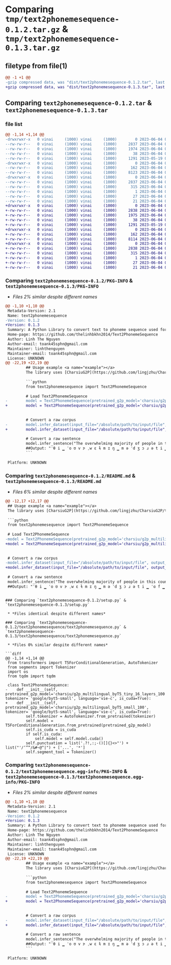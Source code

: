 # Comparing `tmp/text2phonemesequence-0.1.2.tar.gz` & `tmp/text2phonemesequence-0.1.3.tar.gz`

## filetype from file(1)

```diff
@@ -1 +1 @@
-gzip compressed data, was "dist/text2phonemesequence-0.1.2.tar", last modified: Sun Jun  4 03:13:00 2023, max compression
+gzip compressed data, was "dist/text2phonemesequence-0.1.3.tar", last modified: Sun Jun  4 06:34:35 2023, max compression
```

## Comparing `text2phonemesequence-0.1.2.tar` & `text2phonemesequence-0.1.3.tar`

### file list

```diff
@@ -1,14 +1,14 @@
-drwxrwxr-x   0 vinai     (1000) vinai     (1000)        0 2023-06-04 03:13:00.000000 text2phonemesequence-0.1.2/
--rw-rw-r--   0 vinai     (1000) vinai     (1000)     2837 2023-06-04 03:13:00.000000 text2phonemesequence-0.1.2/PKG-INFO
--rw-rw-r--   0 vinai     (1000) vinai     (1000)     1974 2023-06-04 03:02:25.000000 text2phonemesequence-0.1.2/README.md
--rw-rw-r--   0 vinai     (1000) vinai     (1000)       38 2023-06-04 03:13:00.000000 text2phonemesequence-0.1.2/setup.cfg
--rw-rw-r--   0 vinai     (1000) vinai     (1000)     1291 2023-05-19 08:19:14.000000 text2phonemesequence-0.1.2/setup.py
-drwxrwxr-x   0 vinai     (1000) vinai     (1000)        0 2023-06-04 03:13:00.000000 text2phonemesequence-0.1.2/text2phonemesequence/
--rw-rw-r--   0 vinai     (1000) vinai     (1000)      162 2023-06-04 03:06:17.000000 text2phonemesequence-0.1.2/text2phonemesequence/__init__.py
--rw-rw-r--   0 vinai     (1000) vinai     (1000)     8123 2023-06-04 03:12:35.000000 text2phonemesequence-0.1.2/text2phonemesequence/text2phonemesequence.py
-drwxrwxr-x   0 vinai     (1000) vinai     (1000)        0 2023-06-04 03:13:00.000000 text2phonemesequence-0.1.2/text2phonemesequence.egg-info/
--rw-rw-r--   0 vinai     (1000) vinai     (1000)     2837 2023-06-04 03:13:00.000000 text2phonemesequence-0.1.2/text2phonemesequence.egg-info/PKG-INFO
--rw-rw-r--   0 vinai     (1000) vinai     (1000)      315 2023-06-04 03:13:00.000000 text2phonemesequence-0.1.2/text2phonemesequence.egg-info/SOURCES.txt
--rw-rw-r--   0 vinai     (1000) vinai     (1000)        1 2023-06-04 03:13:00.000000 text2phonemesequence-0.1.2/text2phonemesequence.egg-info/dependency_links.txt
--rw-rw-r--   0 vinai     (1000) vinai     (1000)       27 2023-06-04 03:13:00.000000 text2phonemesequence-0.1.2/text2phonemesequence.egg-info/requires.txt
--rw-rw-r--   0 vinai     (1000) vinai     (1000)       21 2023-06-04 03:13:00.000000 text2phonemesequence-0.1.2/text2phonemesequence.egg-info/top_level.txt
+drwxrwxr-x   0 vinai     (1000) vinai     (1000)        0 2023-06-04 06:34:35.000000 text2phonemesequence-0.1.3/
+-rw-rw-r--   0 vinai     (1000) vinai     (1000)     2838 2023-06-04 06:34:35.000000 text2phonemesequence-0.1.3/PKG-INFO
+-rw-rw-r--   0 vinai     (1000) vinai     (1000)     1975 2023-06-04 05:13:39.000000 text2phonemesequence-0.1.3/README.md
+-rw-rw-r--   0 vinai     (1000) vinai     (1000)       38 2023-06-04 06:34:35.000000 text2phonemesequence-0.1.3/setup.cfg
+-rw-rw-r--   0 vinai     (1000) vinai     (1000)     1291 2023-05-19 08:19:14.000000 text2phonemesequence-0.1.3/setup.py
+drwxrwxr-x   0 vinai     (1000) vinai     (1000)        0 2023-06-04 06:34:35.000000 text2phonemesequence-0.1.3/text2phonemesequence/
+-rw-rw-r--   0 vinai     (1000) vinai     (1000)      162 2023-06-04 06:34:11.000000 text2phonemesequence-0.1.3/text2phonemesequence/__init__.py
+-rw-rw-r--   0 vinai     (1000) vinai     (1000)     8114 2023-06-04 05:13:39.000000 text2phonemesequence-0.1.3/text2phonemesequence/text2phonemesequence.py
+drwxrwxr-x   0 vinai     (1000) vinai     (1000)        0 2023-06-04 06:34:35.000000 text2phonemesequence-0.1.3/text2phonemesequence.egg-info/
+-rw-rw-r--   0 vinai     (1000) vinai     (1000)     2838 2023-06-04 06:34:35.000000 text2phonemesequence-0.1.3/text2phonemesequence.egg-info/PKG-INFO
+-rw-rw-r--   0 vinai     (1000) vinai     (1000)      315 2023-06-04 06:34:35.000000 text2phonemesequence-0.1.3/text2phonemesequence.egg-info/SOURCES.txt
+-rw-rw-r--   0 vinai     (1000) vinai     (1000)        1 2023-06-04 06:34:35.000000 text2phonemesequence-0.1.3/text2phonemesequence.egg-info/dependency_links.txt
+-rw-rw-r--   0 vinai     (1000) vinai     (1000)       27 2023-06-04 06:34:35.000000 text2phonemesequence-0.1.3/text2phonemesequence.egg-info/requires.txt
+-rw-rw-r--   0 vinai     (1000) vinai     (1000)       21 2023-06-04 06:34:35.000000 text2phonemesequence-0.1.3/text2phonemesequence.egg-info/top_level.txt
```

### Comparing `text2phonemesequence-0.1.2/PKG-INFO` & `text2phonemesequence-0.1.3/PKG-INFO`

 * *Files 2% similar despite different names*

```diff
@@ -1,10 +1,10 @@
 Metadata-Version: 2.1
 Name: text2phonemesequence
-Version: 0.1.2
+Version: 0.1.3
 Summary: A Python Library to convert text to phoneme sequence used for XPhoneBERT
 Home-page: https://github.com/thelinhbkhn2014/Text2PhonemeSequence
 Author: Linh The Nguyen
 Author-email: toank45sphn@gmail.com
 Maintainer: linhthenguyen
 Maintainer-email: toank45sphn@gmail.com
 License: UNKNOWN
@@ -22,19 +22,19 @@
         ## Usage example <a name="example"></a>
         The library uses [CharsiuG2P](https://github.com/lingjzhu/CharsiuG2P/tree/main) and [segments](https://pypi.org/project/segments/) toolkits to convert text to phoneme sequences. Users can find the information on `pretrained_g2p_model` and `language` in the [CharsiuG2P](https://github.com/lingjzhu/CharsiuG2P/tree/main) repository. For languages where words are not separated by spaces such as Vietnamese and Chinese, users need to use an external tokenizer before feeding the dataset or sentences into our **Text2PhonemeSequence** library. 
         
         ```python
         from text2phonemesequence import Text2PhonemeSequence
         
         # Load Text2PhonemeSequence
-        model = Text2PhonemeSequence(pretrained_g2p_model='charsiu/g2p_multilingual_byT5_tiny_16_layers_100', language='eng-us', is_cuda=False)
+        model = Text2PhonemeSequence(pretrained_g2p_model='charsiu/g2p_multilingual_byT5_small_100', language='eng-us', is_cuda=False)
         
         
         # Convert a raw corpus
-        model.infer_dataset(input_file="/absolute/path/to/input/file", output_file="/absolute/path/to/output/file", batch_size=64) # batch_size is the number of words fed into the CharsiuG2P toolkit  
+        model.infer_dataset(input_file="/absolute/path/to/input/file", output_file="/absolute/path/to/output/file", batch_size=64) # batch_size is the number of words fed into the CharsiuG2P toolkit per times. 
         
         # Convert a raw sentence
         model.infer_sentence("The overwhelming majority of people in this country know how to sift the wheat from the chaff in what they hear and what they read .")
         ##Output: "ˈθ i ▁ ˈo ʊ v ɝ ˌw ɛ ɫ m ɪ ŋ ▁ m ə ˈd ʒ ɔ ɹ ə t i ▁ ˈɑ f ▁ ˈp i p ə ɫ ▁ ˈɪ n ▁ ˈθ ɪ s ▁ ˈk a ʊ n t ɹ i ▁ ˈn o ʊ ▁ ˈh o ʊ ▁ ˈt o ʊ ▁ ˈs ɪ f t ▁ ˈθ i ▁ ˈw i t ▁ ˈf ɹ ɑ m ▁ ˈθ i ▁ ˈt ʃ æ f ▁ ˈɪ n ▁ ˈw æ t ▁ ˈθ e ɪ ▁ ˈh ɪ ɹ ▁ ˈæ n d ▁ ˈw æ t ▁ ˈθ e ɪ ▁ ˈɹ ɛ d ▁ ."
         ```
         
 Platform: UNKNOWN
```

### Comparing `text2phonemesequence-0.1.2/README.md` & `text2phonemesequence-0.1.3/README.md`

 * *Files 6% similar despite different names*

```diff
@@ -12,17 +12,17 @@
 ## Usage example <a name="example"></a>
 The library uses [CharsiuG2P](https://github.com/lingjzhu/CharsiuG2P/tree/main) and [segments](https://pypi.org/project/segments/) toolkits to convert text to phoneme sequences. Users can find the information on `pretrained_g2p_model` and `language` in the [CharsiuG2P](https://github.com/lingjzhu/CharsiuG2P/tree/main) repository. For languages where words are not separated by spaces such as Vietnamese and Chinese, users need to use an external tokenizer before feeding the dataset or sentences into our **Text2PhonemeSequence** library. 
 
 ```python
 from text2phonemesequence import Text2PhonemeSequence
 
 # Load Text2PhonemeSequence
-model = Text2PhonemeSequence(pretrained_g2p_model='charsiu/g2p_multilingual_byT5_tiny_16_layers_100', language='eng-us', is_cuda=False)
+model = Text2PhonemeSequence(pretrained_g2p_model='charsiu/g2p_multilingual_byT5_small_100', language='eng-us', is_cuda=False)
 
 
 # Convert a raw corpus
-model.infer_dataset(input_file="/absolute/path/to/input/file", output_file="/absolute/path/to/output/file", batch_size=64) # batch_size is the number of words fed into the CharsiuG2P toolkit  
+model.infer_dataset(input_file="/absolute/path/to/input/file", output_file="/absolute/path/to/output/file", batch_size=64) # batch_size is the number of words fed into the CharsiuG2P toolkit per times. 
 
 # Convert a raw sentence
 model.infer_sentence("The overwhelming majority of people in this country know how to sift the wheat from the chaff in what they hear and what they read .")
 ##Output: "ˈθ i ▁ ˈo ʊ v ɝ ˌw ɛ ɫ m ɪ ŋ ▁ m ə ˈd ʒ ɔ ɹ ə t i ▁ ˈɑ f ▁ ˈp i p ə ɫ ▁ ˈɪ n ▁ ˈθ ɪ s ▁ ˈk a ʊ n t ɹ i ▁ ˈn o ʊ ▁ ˈh o ʊ ▁ ˈt o ʊ ▁ ˈs ɪ f t ▁ ˈθ i ▁ ˈw i t ▁ ˈf ɹ ɑ m ▁ ˈθ i ▁ ˈt ʃ æ f ▁ ˈɪ n ▁ ˈw æ t ▁ ˈθ e ɪ ▁ ˈh ɪ ɹ ▁ ˈæ n d ▁ ˈw æ t ▁ ˈθ e ɪ ▁ ˈɹ ɛ d ▁ ."
 ```
```

### Comparing `text2phonemesequence-0.1.2/setup.py` & `text2phonemesequence-0.1.3/setup.py`

 * *Files identical despite different names*

### Comparing `text2phonemesequence-0.1.2/text2phonemesequence/text2phonemesequence.py` & `text2phonemesequence-0.1.3/text2phonemesequence/text2phonemesequence.py`

 * *Files 0% similar despite different names*

```diff
@@ -1,14 +1,14 @@
 from transformers import T5ForConditionalGeneration, AutoTokenizer
 from segments import Tokenizer
 import os
 from tqdm import tqdm
 
 class Text2PhonemeSequence:
-    def __init__(self, pretrained_g2p_model='charsiu/g2p_multilingual_byT5_tiny_16_layers_100', tokenizer= 'google/byt5-small', language='vie-c', is_cuda=True):
+    def __init__(self, pretrained_g2p_model='charsiu/g2p_multilingual_byT5_small_100', tokenizer= 'google/byt5-small', language='vie-c', is_cuda=True):
         self.tokenizer = AutoTokenizer.from_pretrained(tokenizer)
         self.model = T5ForConditionalGeneration.from_pretrained(pretrained_g2p_model)
         self.is_cuda = is_cuda
         if self.is_cuda:
             self.model = self.model.cuda()
         self.punctuation = list('.?!,:;-()[]{}<>"') + list("'/‘”“/&#~@^|") + ['...', '*']
         self.segment_tool = Tokenizer()
```

### Comparing `text2phonemesequence-0.1.2/text2phonemesequence.egg-info/PKG-INFO` & `text2phonemesequence-0.1.3/text2phonemesequence.egg-info/PKG-INFO`

 * *Files 2% similar despite different names*

```diff
@@ -1,10 +1,10 @@
 Metadata-Version: 2.1
 Name: text2phonemesequence
-Version: 0.1.2
+Version: 0.1.3
 Summary: A Python Library to convert text to phoneme sequence used for XPhoneBERT
 Home-page: https://github.com/thelinhbkhn2014/Text2PhonemeSequence
 Author: Linh The Nguyen
 Author-email: toank45sphn@gmail.com
 Maintainer: linhthenguyen
 Maintainer-email: toank45sphn@gmail.com
 License: UNKNOWN
@@ -22,19 +22,19 @@
         ## Usage example <a name="example"></a>
         The library uses [CharsiuG2P](https://github.com/lingjzhu/CharsiuG2P/tree/main) and [segments](https://pypi.org/project/segments/) toolkits to convert text to phoneme sequences. Users can find the information on `pretrained_g2p_model` and `language` in the [CharsiuG2P](https://github.com/lingjzhu/CharsiuG2P/tree/main) repository. For languages where words are not separated by spaces such as Vietnamese and Chinese, users need to use an external tokenizer before feeding the dataset or sentences into our **Text2PhonemeSequence** library. 
         
         ```python
         from text2phonemesequence import Text2PhonemeSequence
         
         # Load Text2PhonemeSequence
-        model = Text2PhonemeSequence(pretrained_g2p_model='charsiu/g2p_multilingual_byT5_tiny_16_layers_100', language='eng-us', is_cuda=False)
+        model = Text2PhonemeSequence(pretrained_g2p_model='charsiu/g2p_multilingual_byT5_small_100', language='eng-us', is_cuda=False)
         
         
         # Convert a raw corpus
-        model.infer_dataset(input_file="/absolute/path/to/input/file", output_file="/absolute/path/to/output/file", batch_size=64) # batch_size is the number of words fed into the CharsiuG2P toolkit  
+        model.infer_dataset(input_file="/absolute/path/to/input/file", output_file="/absolute/path/to/output/file", batch_size=64) # batch_size is the number of words fed into the CharsiuG2P toolkit per times. 
         
         # Convert a raw sentence
         model.infer_sentence("The overwhelming majority of people in this country know how to sift the wheat from the chaff in what they hear and what they read .")
         ##Output: "ˈθ i ▁ ˈo ʊ v ɝ ˌw ɛ ɫ m ɪ ŋ ▁ m ə ˈd ʒ ɔ ɹ ə t i ▁ ˈɑ f ▁ ˈp i p ə ɫ ▁ ˈɪ n ▁ ˈθ ɪ s ▁ ˈk a ʊ n t ɹ i ▁ ˈn o ʊ ▁ ˈh o ʊ ▁ ˈt o ʊ ▁ ˈs ɪ f t ▁ ˈθ i ▁ ˈw i t ▁ ˈf ɹ ɑ m ▁ ˈθ i ▁ ˈt ʃ æ f ▁ ˈɪ n ▁ ˈw æ t ▁ ˈθ e ɪ ▁ ˈh ɪ ɹ ▁ ˈæ n d ▁ ˈw æ t ▁ ˈθ e ɪ ▁ ˈɹ ɛ d ▁ ."
         ```
         
 Platform: UNKNOWN
```

